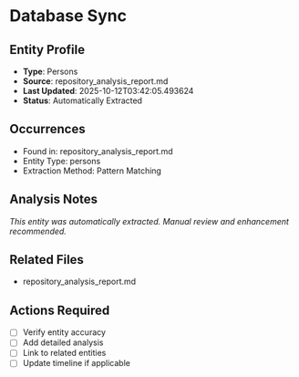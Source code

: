 # Database Sync

## Entity Profile
- **Type**: Persons
- **Source**: repository_analysis_report.md
- **Last Updated**: 2025-10-12T03:42:05.493624
- **Status**: Automatically Extracted

## Occurrences
- Found in: repository_analysis_report.md
- Entity Type: persons
- Extraction Method: Pattern Matching

## Analysis Notes
*This entity was automatically extracted. Manual review and enhancement recommended.*

## Related Files
- repository_analysis_report.md

## Actions Required
- [ ] Verify entity accuracy
- [ ] Add detailed analysis
- [ ] Link to related entities
- [ ] Update timeline if applicable
